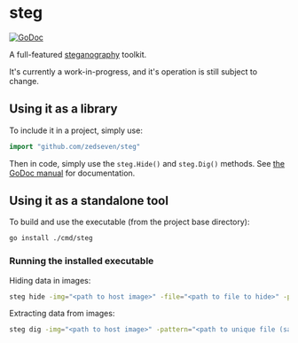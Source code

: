 # steg
[![GoDoc](https://godoc.org/github.com/zedseven/steg?status.svg)](https://godoc.org/github.com/zedseven/steg)

A full-featured [steganography](https://en.wikipedia.org/wiki/Steganography) toolkit.

It's currently a work-in-progress, and it's operation is still subject to change.

## Using it as a library
To include it in a project, simply use:
```go
import "github.com/zedseven/steg"
```

Then in code, simply use the `steg.Hide()` and `steg.Dig()` methods. See [the GoDoc manual](https://godoc.org/github.com/zedseven/steg) for documentation.

## Using it as a standalone tool

To build and use the executable (from the project base directory):

```bash
go install ./cmd/steg
```

### Running the installed executable

Hiding data in images:

```bash
steg hide -img="<path to host image>" -file="<path to file to hide>" -pattern="<path to unique file>" -out="<path to output file to>"
```

Extracting data from images:

```bash
steg dig -img="<path to host image>" -pattern="<path to unique file (same as used when hiding)>" -out="<path to output file to>"
```
